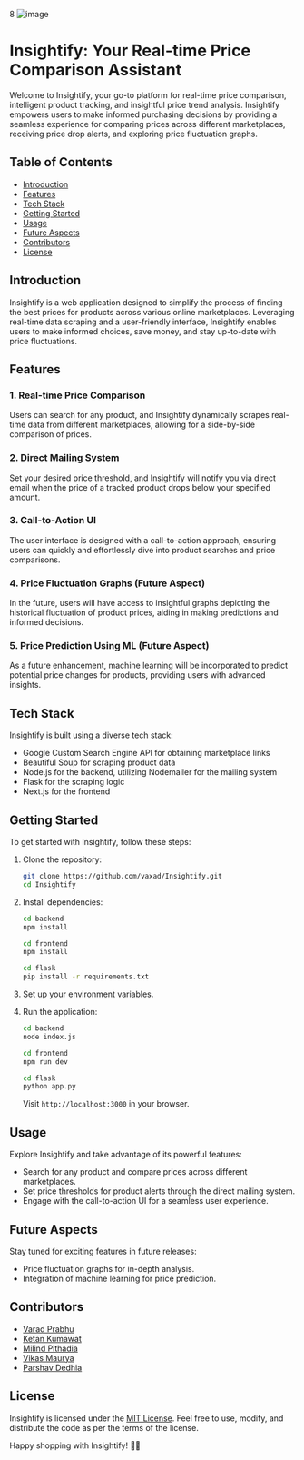 8
![image](https://res.cloudinary.com/db670bhmc/image/upload/v1707142191/lycardgg3exjlvv8bwq2.jpg)

# Insightify: Your Real-time Price Comparison Assistant

Welcome to Insightify, your go-to platform for real-time price comparison, intelligent product tracking, and insightful price trend analysis. Insightify empowers users to make informed purchasing decisions by providing a seamless experience for comparing prices across different marketplaces, receiving price drop alerts, and exploring price fluctuation graphs.

## Table of Contents

- [Introduction](#introduction)
- [Features](#features)
- [Tech Stack](#tech-stack)
- [Getting Started](#getting-started)
- [Usage](#usage)
- [Future Aspects](#future-aspects)
- [Contributors](#contributors)
- [License](#license)

## Introduction

Insightify is a web application designed to simplify the process of finding the best prices for products across various online marketplaces. Leveraging real-time data scraping and a user-friendly interface, Insightify enables users to make informed choices, save money, and stay up-to-date with price fluctuations.

## Features

### 1. Real-time Price Comparison

Users can search for any product, and Insightify dynamically scrapes real-time data from different marketplaces, allowing for a side-by-side comparison of prices.

### 2. Direct Mailing System

Set your desired price threshold, and Insightify will notify you via direct email when the price of a tracked product drops below your specified amount.

### 3. Call-to-Action UI

The user interface is designed with a call-to-action approach, ensuring users can quickly and effortlessly dive into product searches and price comparisons.

### 4. Price Fluctuation Graphs (Future Aspect)

In the future, users will have access to insightful graphs depicting the historical fluctuation of product prices, aiding in making predictions and informed decisions.

### 5. Price Prediction Using ML (Future Aspect)

As a future enhancement, machine learning will be incorporated to predict potential price changes for products, providing users with advanced insights.

## Tech Stack

Insightify is built using a diverse tech stack:

- Google Custom Search Engine API for obtaining marketplace links
- Beautiful Soup for scraping product data
- Node.js for the backend, utilizing Nodemailer for the mailing system
- Flask for the scraping logic
- Next.js for the frontend

## Getting Started

To get started with Insightify, follow these steps:

1. Clone the repository:

   ```bash
   git clone https://github.com/vaxad/Insightify.git
   cd Insightify
   ```

2. Install dependencies:

   ```bash
   cd backend
   npm install
   ```
   ```bash
   cd frontend
   npm install
   ```
   ```bash
   cd flask
   pip install -r requirements.txt
   ```

3. Set up your environment variables.

4. Run the application:

   ```bash
   cd backend
   node index.js
   ```
   ```bash
   cd frontend
   npm run dev
   ```
   ```bash
   cd flask
   python app.py
   ```
   Visit `http://localhost:3000` in your browser.

## Usage

Explore Insightify and take advantage of its powerful features:

- Search for any product and compare prices across different marketplaces.
- Set price thresholds for product alerts through the direct mailing system.
- Engage with the call-to-action UI for a seamless user experience.

## Future Aspects

Stay tuned for exciting features in future releases:

- Price fluctuation graphs for in-depth analysis.
- Integration of machine learning for price prediction.

## Contributors

- [Varad Prabhu](https://github.com/vaxad)
- [Ketan Kumawat](https://github.com/KetanKumavat)
- [Milind Pithadia](https://github.com/milinD537)
- [Vikas Maurya](https://github.com/vickypedia-12)
- [Parshav Dedhia](https://github.com/parshav92)

## License

Insightify is licensed under the [MIT License](LICENSE). Feel free to use, modify, and distribute the code as per the terms of the license.

Happy shopping with Insightify! 🛒💸
